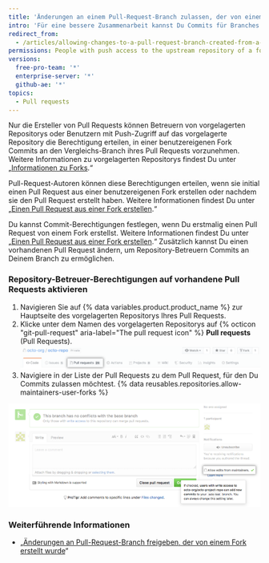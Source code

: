 ```yaml
---
title: 'Änderungen an einem Pull-Request-Branch zulassen, der von einem Fork erstellt wurde'
intro: 'Für eine bessere Zusammenarbeit kannst Du Commits für Branches erlauben, die Du aus Forks in Deinem Benutzerkonto erstellt hast.'
redirect_from:
  - /articles/allowing-changes-to-a-pull-request-branch-created-from-a-fork
permissions: People with push access to the upstream repository of a fork owned by a user account can commit to the forked branches.
versions:
  free-pro-team: '*'
  enterprise-server: '*'
  github-ae: '*'
topics:
  - Pull requests
---
```


Nur die Ersteller von Pull Requests können Betreuern von vorgelagerten Repositorys oder Benutzern mit Push-Zugriff auf das vorgelagerte Repository die Berechtigung erteilen, in einer benutzereigenen Fork Commits an den Vergleichs-Branch ihres Pull Requests vorzunehmen. Weitere Informationen zu vorgelagerten Repositorys findest Du unter „[Informationen zu Forks](/articles/about-forks).“

Pull-Request-Autoren können diese Berechtigungen erteilen, wenn sie initial einen Pull Request aus einer benutzereigenen Fork erstellen oder nachdem sie den Pull Request erstellt haben. Weitere Informationen findest Du unter „[Einen Pull Request aus einer Fork erstellen](/articles/creating-a-pull-request-from-a-fork).“

Du kannst Commit-Berechtigungen festlegen, wenn Du erstmalig einen Pull Request von einem Fork erstellst. Weitere Informationen findest Du unter „[Einen Pull Request aus einer Fork erstellen](/articles/creating-a-pull-request-from-a-fork).“ Zusätzlich kannst Du einen vorhandenen Pull Request ändern, um Repository-Betreuern Commits an Deinem Branch zu ermöglichen.

### Repository-Betreuer-Berechtigungen auf vorhandene Pull Requests aktivieren

1. Navigieren Sie auf {% data variables.product.product_name %} zur Hauptseite des vorgelagerten Repositorys Ihres Pull Requests.
2. Klicke unter dem Namen des vorgelagerten Repositorys auf {% octicon "git-pull-request" aria-label="The pull request icon" %} **Pull requests** (Pull Requests). ![Auswahl der Issue- und Pull-Request-Registerkarten](/assets/images/help/repository/repo-tabs-pull-requests.png)
3. Navigiere in der Liste der Pull Requests zu dem Pull Request, für den Du Commits zulassen möchtest.
{% data reusables.repositories.allow-maintainers-user-forks %}

  ![Kontrollkästchen in Seitenleiste, um Bearbeitung durch Maintainer zuzulassen](/assets/images/help/pull_requests/allow-maintainers-to-make-edits-sidebar-checkbox.png)

### Weiterführende Informationen

- „[Änderungen an Pull-Request-Branch freigeben, der von einem Fork erstellt wurde](/articles/committing-changes-to-a-pull-request-branch-created-from-a-fork)“
